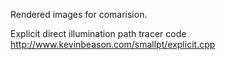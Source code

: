 Rendered images for comarision.

Explicit direct illumination path tracer code http://www.kevinbeason.com/smallpt/explicit.cpp
